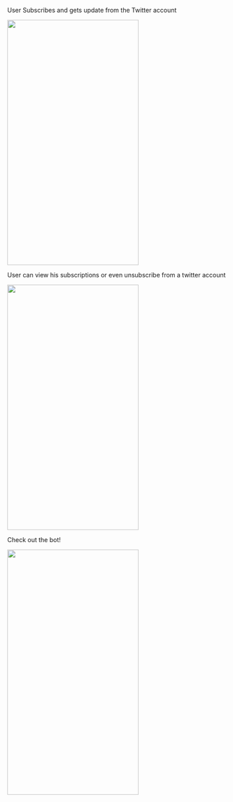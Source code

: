 User Subscribes and gets update from the Twitter account  

<img src="https://user-images.githubusercontent.com/84120092/193036381-267e5ec6-9986-4d23-84c0-554070d22522.jpeg" width="300" height="560">



User can view his subscriptions or even unsubscribe from a twitter account  

<img src="https://user-images.githubusercontent.com/84120092/193036442-12b0e145-e1fe-44e2-8e8a-d9ce202c0f98.jpeg" width="300" height="560">



Check out the bot!  

<img src="TweetStreamQRCode](https://user-images.githubusercontent.com/84120092/193036478-410f57b2-a4b8-4749-bef1-2a6341a9a2fd.jpeg" width="300" height="560">

